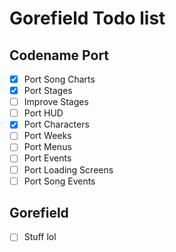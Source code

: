 # Gorefield Todo list

## Codename Port

- [x] Port Song Charts
- [x] Port Stages 
- [ ] Improve Stages
- [ ] Port HUD
- [x] Port Characters
- [ ] Port Weeks
- [ ] Port Menus
- [ ] Port Events
- [ ] Port Loading Screens
- [ ] Port Song Events

## Gorefield 
- [ ] Stuff lol